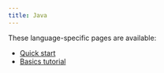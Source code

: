 ```yaml
---
title: Java
---
```


These language-specific pages are available:

- [Quick start](quickstart)
- [Basics tutorial](basics)
